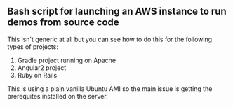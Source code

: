 ## Bash script for launching an AWS instance to run demos from source code

This isn't generic at all but you can see how to do this for the following types of projects:
1. Gradle project running on Apache
2. Angular2 project
3. Ruby on Rails

This is using a plain vanilla Ubuntu AMI so the main issue is getting the prerequites installed on the server.
